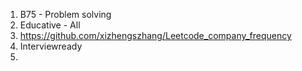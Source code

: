 1. B75 - Problem solving
2. Educative - All
3. https://github.com/xizhengszhang/Leetcode_company_frequency
4. Interviewready
5. 
